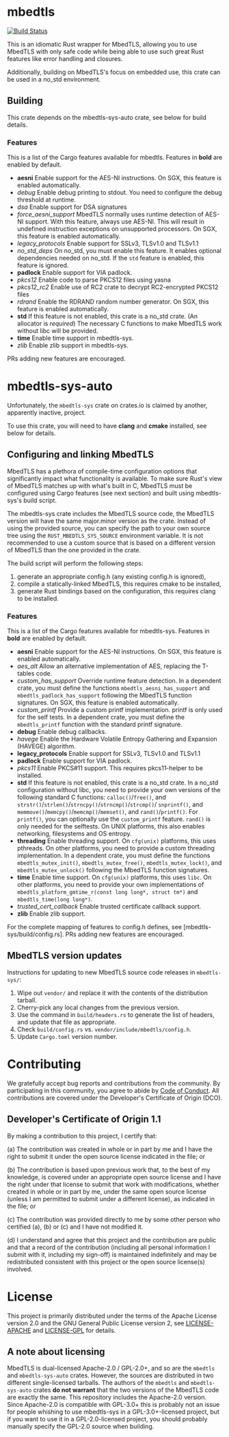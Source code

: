 # mbedtls

[![Build Status](https://travis-ci.com/fortanix/rust-mbedtls.svg?branch=master)](https://travis-ci.com/fortanix/rust-mbedtls)

This is an idiomatic Rust wrapper for MbedTLS, allowing you to use MbedTLS with
only safe code while being able to use such great Rust features like error
handling and closures.

Additionally, building on MbedTLS's focus on embedded use, this crate can be
used in a no_std environment.

## Building

This crate depends on the mbedtls-sys-auto crate, see below for build details.

### Features

This is a list of the Cargo features available for mbedtls. Features in
**bold** are enabled by default.

* **aesni** Enable support for the AES-NI instructions. On SGX, this feature is
            enabled automatically.
* *debug* Enable debug printing to stdout. You need to configure the debug
          threshold at runtime.
* *dsa* Enable support for DSA signatures
* *force_aesni_support* MbedTLS normally uses runtime detection of AES-NI
                        support. With this feature, always use AES-NI. This
                        will result in undefined instruction exceptions on
                        unsupported processors. On SGX, this feature is
                        enabled automatically.
* *legacy_protocols* Enable support for SSLv3, TLSv1.0 and TLSv1.1
* *no_std_deps* On no_std, you must enable this feature. It enables optional
                dependencies needed on no_std. If the `std` feature is enabled,
                this feature is ignored.
* **padlock** Enable support for VIA padlock.
* *pkcs12* Enable code to parse PKCS12 files using yasna
* *pkcs12_rc2* Enable use of RC2 crate to decrypt RC2-encrypted PKCS12 files
* *rdrand* Enable the RDRAND random number generator. On SGX, this feature is
           enabled automatically.
* **std** If this feature is not enabled, this crate is a no_std crate. (An
          allocator is *required*) The necessary C functions to make MbedTLS
          work without libc will be provided.
* **time** Enable time support in mbedtls-sys.
* *zlib* Enable zlib support in mbedtls-sys.

PRs adding new features are encouraged.

# mbedtls-sys-auto

Unfortunately, the `mbedtls-sys` crate on crates.io is claimed by another,
apparently inactive, project.

To use this crate, you will need to have **clang** and **cmake** installed, see
below for details.

## Configuring and linking MbedTLS

MbedTLS has a plethora of compile-time configuration options that significantly
impact what functionality is available. To make sure Rust's view of MbedTLS
matches up with what's built in C, MbedTLS must be configured using Cargo
features (see next section) and built using mbedtls-sys's build script.

The mbedtls-sys crate includes the MbedTLS source code, the MbedTLS version
will have the same major.minor version as the crate. Instead of using the
provided source, you can specify the path to your own source tree using the
`RUST_MBEDTLS_SYS_SOURCE` environment variable. It is not recommended to use a
custom source that is based on a different version of MbedTLS than the one
provided in the crate.

The build script will perform the following steps:
1. generate an appropriate config.h (any existing config.h is ignored),
2. compile a statically-linked MbedTLS, this requires cmake to be installed,
3. generate Rust bindings based on the configuration, this requires clang to be
   installed.

### Features

This is a list of the Cargo features available for mbedtls-sys. Features in
**bold** are enabled by default.

* **aesni** Enable support for the AES-NI instructions. On SGX, this feature is
            enabled automatically.
* *aes_alt* Allow an alternative implementation of AES, replacing the
  T-tables code.
* *custom_has_support* Override runtime feature detection. In a dependent
                       crate, you must define the functions
                       `mbedtls_aesni_has_support` and
                       `mbedtls_padlock_has_support` following the MbedTLS
                       function signatures. On SGX, this feature is enabled
                       automatically.
* *custom_printf* Provide a custom printf implementation. printf is only used
                  for the self tests. In a dependent crate, you must define the
                  `mbedtls_printf` function with the standard printf signature.
* **debug** Enable debug callbacks.
* *havege* Enable the Hardware Volatile Entropy Gathering and Expansion
           (HAVEGE) algorithm.
* **legacy_protocols** Enable support for SSLv3, TLSv1.0 and TLSv1.1
* **padlock** Enable support for VIA padlock.
* *pkcs11* Enable PKCS#11 support. This requires pkcs11-helper to be installed.
* **std** If this feature is not enabled, this crate is a no_std crate. In a
          no_std configuration without libc, you need to provide your own
          versions of the following standard C functions: `calloc()`/`free()`,
          and `strstr()`/`strlen()`/`strncpy()`/`strncmp()`/`strcmp()`/
          `snprintf()`, and `memmove()`/`memcpy()`/`memcmp()`/`memset()`, and
          `rand()`/`printf()`. For `printf()`, you can optionally use the
          `custom_printf` feature. `rand()` is only needed for the selftests.
          On UNIX platforms, this also enables networking, filesystems and OS
          entropy.
* **threading** Enable threading support. On `cfg(unix)` platforms, this uses
                pthreads. On other platforms, you need to provide a custom
                threading implementation. In a dependent crate, you must define
                the functions `mbedtls_mutex_init()`, `mbedtls_mutex_free()`,
                `mbedtls_mutex_lock()`, and `mbedtls_mutex_unlock()` following
                the  MbedTLS function signatures.
* **time** Enable time support. On `cfg(unix)` platforms, this uses `libc`. On
           other platforms, you need to provide your own implementations of
           `mbedtls_platform_gmtime_r(const long long*, struct tm*)` and
           `mbedtls_time(long long*)`.
* *trusted_cert_callback* Enable trusted certificate callback support.
* **zlib** Enable zlib support.

For the complete mapping of features to config.h defines, see
[mbedtls-sys/build/config.rs]. PRs adding new features are encouraged.

## MbedTLS version updates

Instructions for updating to new MbedTLS source code releases in `mbedtls-sys/`:

1. Wipe out `vendor/` and replace it with the contents of the distribution tarball.
2. Cherry-pick any local changes from the previous version.
3. Use the command in `build/headers.rs` to generate the list of headers,
   and update that file as appropriate.
4. Check `build/config.rs` vs. `vendor/include/mbedtls/config.h`.
5. Update `Cargo.toml` version number.

# Contributing

We gratefully accept bug reports and contributions from the community.
By participating in this community, you agree to abide by [Code of Conduct](./CODE_OF_CONDUCT.md).
All contributions are covered under the Developer's Certificate of Origin (DCO).

## Developer's Certificate of Origin 1.1

By making a contribution to this project, I certify that:

(a) The contribution was created in whole or in part by me and I
have the right to submit it under the open source license
indicated in the file; or

(b) The contribution is based upon previous work that, to the best
of my knowledge, is covered under an appropriate open source
license and I have the right under that license to submit that
work with modifications, whether created in whole or in part
by me, under the same open source license (unless I am
permitted to submit under a different license), as indicated
in the file; or

(c) The contribution was provided directly to me by some other
person who certified (a), (b) or (c) and I have not modified
it.

(d) I understand and agree that this project and the contribution
are public and that a record of the contribution (including all
personal information I submit with it, including my sign-off) is
maintained indefinitely and may be redistributed consistent with
this project or the open source license(s) involved.

# License

This project is primarily distributed under the terms of the Apache License
version 2.0 and the GNU General Public License version 2, see
[LICENSE-APACHE](./LICENSE-APACHE) and [LICENSE-GPL](./LICENSE-GPL) for
details.

## A note about licensing

MbedTLS is dual-licensed Apache-2.0 / GPL-2.0+, and so are the `mbedtls` and
`mbedtls-sys-auto` crates. However, the sources are distributed in two
different single-licensed tarballs. The authors of the `mbedtls` and
`mbedtls-sys-auto` crates **do not warrant** that the two versions of the
MbedTLS code are exactly the same. This repository includes the Apache-2.0
version. Since Apache-2.0 is compatible with GPL-3.0+ this is probably not an
issue for people whishing to use mbedtls-sys in a GPL-3.0+-licensed project,
but if you want to use it in a GPL-2.0-licensed project, you should probably
manually specify the GPL-2.0 source when building.
